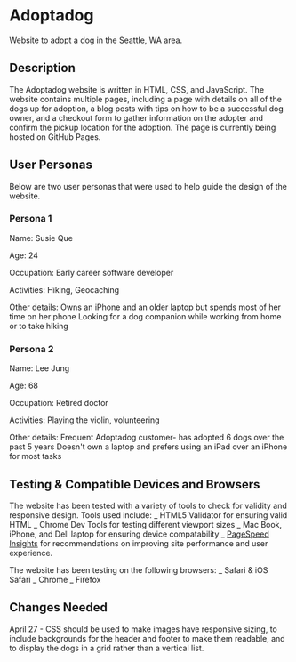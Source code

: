 # Adoptadog
Website to adopt a dog in the Seattle, WA area.

## Description
The Adoptadog website is written in HTML, CSS, and JavaScript. The website contains multiple pages, including a page with details on all of the dogs up for adoption, a blog posts with tips on how to be a successful dog owner, and a checkout form to gather information on the adopter and confirm the pickup location for the adoption. The page is currently being hosted on GitHub Pages.

## User Personas
Below are two user personas that were used to help guide the design of the website.

### Persona 1
Name: Susie Que

Age: 24

Occupation: Early career software developer

Activities: Hiking, Geocaching

Other details: 
Owns an iPhone and an older laptop but spends most of her time on her phone
Looking for a dog companion while working from home or to take hiking

### Persona 2
Name: Lee Jung

Age: 68

Occupation: Retired doctor

Activities: Playing the violin, volunteering

Other details:
Frequent Adoptadog customer- has adopted 6 dogs over the past 5 years
Doesn't own a laptop and prefers using an iPad over an iPhone for most tasks

## Testing & Compatible Devices and Browsers
The website has been tested with a variety of tools to check for validity and responsive design. Tools used include:
_ HTML5 Validator for ensuring valid HTML
_ Chrome Dev Tools for testing different viewport sizes
_ Mac Book, iPhone, and Dell laptop for ensuring device compatability
_ [PageSpeed Insights](https://pagespeed.web.dev) for recommendations on improving site performance and user experience.

The website has been testing on the following browsers:
_ Safari & iOS Safari
_ Chrome
_ Firefox

## Changes Needed
April 27 - CSS should be used to make images have responsive sizing, to include backgrounds for the header and footer to make them readable, and to display the dogs in a grid rather than a vertical list.








